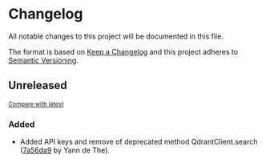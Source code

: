 # Changelog

All notable changes to this project will be documented in this file.

The format is based on [Keep a Changelog](http://keepachangelog.com/en/1.0.0/)
and this project adheres to [Semantic Versioning](http://semver.org/spec/v2.0.0.html).

<!-- insertion marker -->
## Unreleased

<small>[Compare with latest](https://github.com/ydethe/ragwebui/compare/83348cc6d894474833d75a88988a7a61b109502d...HEAD)</small>

### Added

- Added API keys and remove of deprecated method QdrantClient.search ([7a56da9](https://github.com/ydethe/ragwebui/commit/7a56da902ec471077d7c8d5dd4ab53b000160de6) by Yann de The).

<!-- insertion marker -->
